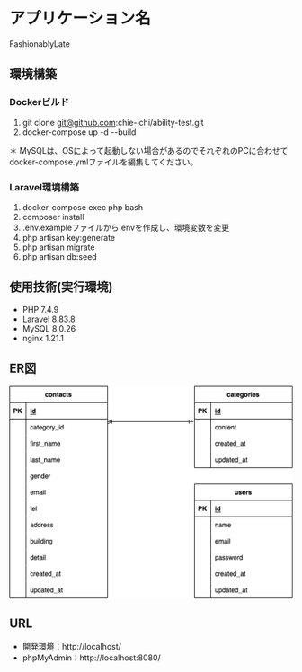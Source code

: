 # アプリケーション名
FashionablyLate

## 環境構築
### Dockerビルド
1. git clone git@github.com:chie-ichi/ability-test.git
2. docker-compose up -d --build

＊ MySQLは、OSによって起動しない場合があるのでそれぞれのPCに合わせてdocker-compose.ymlファイルを編集してください。

### Laravel環境構築
1. docker-compose exec php bash
2. composer install
3. .env.exampleファイルから.envを作成し、環境変数を変更
4. php artisan key:generate
5. php artisan migrate
6. php artisan db:seed

## 使用技術(実行環境)
- PHP 7.4.9
- Laravel 8.83.8
- MySQL 8.0.26
- nginx 1.21.1

## ER図
![ER図](src/resources/docs/er_diagram.drawio.png)

## URL
- 開発環境：http://localhost/
- phpMyAdmin：http://localhost:8080/
